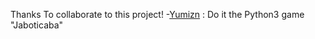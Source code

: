 Thanks To collaborate to this project!
-[Yumizn]([https://github.com/Yumizn) : Do it the Python3 game "Jaboticaba"
